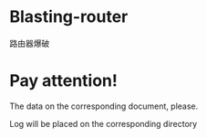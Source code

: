 Blasting-router
===============

路由器爆破

Pay attention!
===============
The data on the corresponding document, please.

Log will be placed on the corresponding directory

